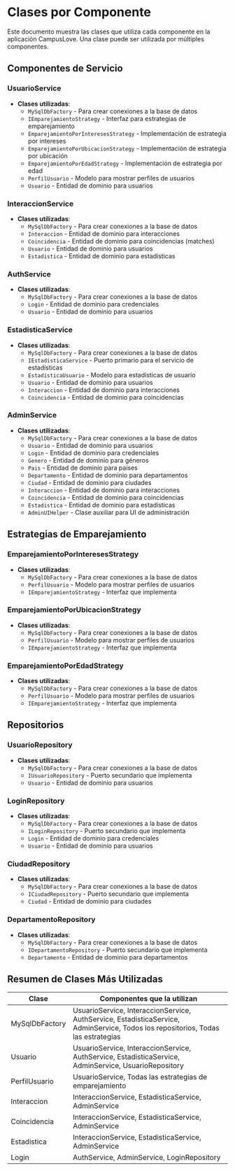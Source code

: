 # Clases por Componente

Este documento muestra las clases que utiliza cada componente en la aplicación CampusLove. Una clase puede ser utilizada por múltiples componentes.

## Componentes de Servicio

### UsuarioService
- **Clases utilizadas**:
  - `MySqlDbFactory` - Para crear conexiones a la base de datos
  - `IEmparejamientoStrategy` - Interfaz para estrategias de emparejamiento
  - `EmparejamientoPorInteresesStrategy` - Implementación de estrategia por intereses
  - `EmparejamientoPorUbicacionStrategy` - Implementación de estrategia por ubicación
  - `EmparejamientoPorEdadStrategy` - Implementación de estrategia por edad
  - `PerfilUsuario` - Modelo para mostrar perfiles de usuarios
  - `Usuario` - Entidad de dominio para usuarios

### InteraccionService
- **Clases utilizadas**:
  - `MySqlDbFactory` - Para crear conexiones a la base de datos
  - `Interaccion` - Entidad de dominio para interacciones
  - `Coincidencia` - Entidad de dominio para coincidencias (matches)
  - `Usuario` - Entidad de dominio para usuarios
  - `Estadistica` - Entidad de dominio para estadísticas

### AuthService
- **Clases utilizadas**:
  - `MySqlDbFactory` - Para crear conexiones a la base de datos
  - `Login` - Entidad de dominio para credenciales
  - `Usuario` - Entidad de dominio para usuarios

### EstadisticaService
- **Clases utilizadas**:
  - `MySqlDbFactory` - Para crear conexiones a la base de datos
  - `IEstadisticaService` - Puerto primario para el servicio de estadísticas
  - `EstadisticaUsuario` - Modelo para estadísticas de usuario
  - `Usuario` - Entidad de dominio para usuarios
  - `Interaccion` - Entidad de dominio para interacciones
  - `Coincidencia` - Entidad de dominio para coincidencias

### AdminService
- **Clases utilizadas**:
  - `MySqlDbFactory` - Para crear conexiones a la base de datos
  - `Usuario` - Entidad de dominio para usuarios
  - `Login` - Entidad de dominio para credenciales
  - `Genero` - Entidad de dominio para géneros
  - `Pais` - Entidad de dominio para países
  - `Departamento` - Entidad de dominio para departamentos
  - `Ciudad` - Entidad de dominio para ciudades
  - `Interaccion` - Entidad de dominio para interacciones
  - `Coincidencia` - Entidad de dominio para coincidencias
  - `Estadistica` - Entidad de dominio para estadísticas
  - `AdminUIHelper` - Clase auxiliar para UI de administración

## Estrategias de Emparejamiento

### EmparejamientoPorInteresesStrategy
- **Clases utilizadas**:
  - `MySqlDbFactory` - Para crear conexiones a la base de datos
  - `PerfilUsuario` - Modelo para mostrar perfiles de usuarios
  - `IEmparejamientoStrategy` - Interfaz que implementa

### EmparejamientoPorUbicacionStrategy
- **Clases utilizadas**:
  - `MySqlDbFactory` - Para crear conexiones a la base de datos
  - `PerfilUsuario` - Modelo para mostrar perfiles de usuarios
  - `IEmparejamientoStrategy` - Interfaz que implementa

### EmparejamientoPorEdadStrategy
- **Clases utilizadas**:
  - `MySqlDbFactory` - Para crear conexiones a la base de datos
  - `PerfilUsuario` - Modelo para mostrar perfiles de usuarios
  - `IEmparejamientoStrategy` - Interfaz que implementa

## Repositorios

### UsuarioRepository
- **Clases utilizadas**:
  - `MySqlDbFactory` - Para crear conexiones a la base de datos
  - `IUsuarioRepository` - Puerto secundario que implementa
  - `Usuario` - Entidad de dominio para usuarios

### LoginRepository
- **Clases utilizadas**:
  - `MySqlDbFactory` - Para crear conexiones a la base de datos
  - `ILoginRepository` - Puerto secundario que implementa
  - `Login` - Entidad de dominio para credenciales
  - `Usuario` - Entidad de dominio para usuarios

### CiudadRepository
- **Clases utilizadas**:
  - `MySqlDbFactory` - Para crear conexiones a la base de datos
  - `ICiudadRepository` - Puerto secundario que implementa
  - `Ciudad` - Entidad de dominio para ciudades

### DepartamentoRepository
- **Clases utilizadas**:
  - `MySqlDbFactory` - Para crear conexiones a la base de datos
  - `IDepartamentoRepository` - Puerto secundario que implementa
  - `Departamento` - Entidad de dominio para departamentos

## Resumen de Clases Más Utilizadas

| Clase | Componentes que la utilizan |
|-------|----------------------------|
| MySqlDbFactory | UsuarioService, InteraccionService, AuthService, EstadisticaService, AdminService, Todos los repositorios, Todas las estrategias |
| Usuario | UsuarioService, InteraccionService, AuthService, EstadisticaService, AdminService, UsuarioRepository |
| PerfilUsuario | UsuarioService, Todas las estrategias de emparejamiento |
| Interaccion | InteraccionService, EstadisticaService, AdminService |
| Coincidencia | InteraccionService, EstadisticaService, AdminService |
| Estadistica | InteraccionService, EstadisticaService, AdminService |
| Login | AuthService, AdminService, LoginRepository |
